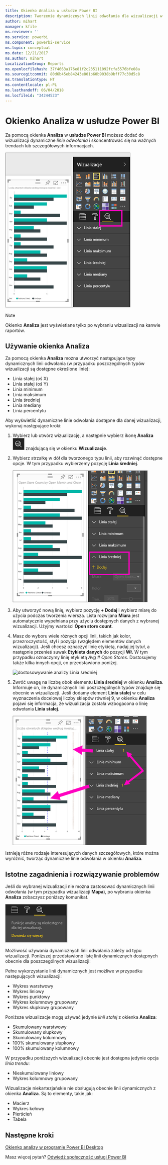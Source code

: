 ```yaml
---
title: Okienko Analiza w usłudze Power BI
description: Tworzenie dynamicznych linii odwołania dla wizualizacji w usłudze Power BI
author: mihart
manager: kfile
ms.reviewer: ''
ms.service: powerbi
ms.component: powerbi-service
ms.topic: conceptual
ms.date: 12/21/2017
ms.author: mihart
LocalizationGroup: Reports
ms.openlocfilehash: 37f4663a176e81f2c235111092fcfa5576bfe08a
ms.sourcegitcommit: 80d6b45eb84243e801b60b9038b9bff77c30d5c8
ms.translationtype: HT
ms.contentlocale: pl-PL
ms.lasthandoff: 06/04/2018
ms.locfileid: "34244523"
---
```

# <a name="analytics-pane-in-power-bi-service"></a>Okienko Analiza w usłudze Power BI
Za pomocą okienka **Analiza** w **usłudze Power BI** możesz dodać do wizualizacji dynamiczne *linie odwołania* i skoncentrować się na ważnych trendach lub szczegółowych informacjach.

![](media/service-analytics-pane/power-bi-analytics-pane.png)

> [!NOTE]
> Okienko **Analiza** jest wyświetlane tylko po wybraniu wizualizacji na kanwie raportów.
> 
> 

## <a name="using-the-analytics-pane"></a>Używanie okienka Analiza
Za pomocą okienka **Analiza** można utworzyć następujące typy dynamicznych linii odwołania (w przypadku poszczególnych typów wizualizacji są dostępne określone linie):

* Linia stałej (oś X)
* Linia stałej (oś Y)
* Linia minimum
* Linia maksimum
* Linia średniej
* Linia mediany
* Linia percentylu


Aby wyświetlić dynamiczne linie odwołania dostępne dla danej wizualizacji, wykonaj następujące kroki:

1. Wybierz lub utwórz wizualizację, a następnie wybierz ikonę **Analiza** ![](media/service-analytics-pane/power-bi-analytics-icon.png) znajdującą się w okienku **Wizualizacje**.

2. Wybierz strzałkę w dół dla tworzonego typu linii, aby rozwinąć dostępne opcje. W tym przypadku wybierzemy pozycję **Linia średniej**.
   
   ![dodawanie linii średniej](media/service-analytics-pane/power-bi-add.png)

3. Aby utworzyć nową linię, wybierz pozycję **+ Dodaj** i wybierz miarę do użycia podczas tworzenia wiersza.  Lista rozwijana **Miara** jest automatycznie wypełniana przy użyciu dostępnych danych z wybranej wizualizacji. Użyjmy wartości **Open store count**.

5. Masz do wyboru wiele różnych opcji linii, takich jak kolor, przezroczystość, styl i pozycja (względem elementów danych wizualizacji). Jeśli chcesz oznaczyć linię etykietą, nadaj jej tytuł, a następnie przenieś suwak **Etykieta danych** do pozycji **Wł.**  W tym przypadku oznaczymy linię etykietą *Avg # Open Stores*. Dostosujemy także kilka innych opcji, co przedstawiono poniżej.
   
   ![dostosowywanie analizy Linia średniej](media/service-analytics-pane/power-bi-average-line2.png)

1. Zwróć uwagę na liczbę obok elementu **Linia średniej** w okienku **Analiza**. Informuje on, ile dynamicznych linii poszczególnych typów znajduje się obecnie w wizualizacji. Jeśli dodamy element **Linia stałej** w celu wyznaczenia docelowej liczby sklepów równiej 9, w okienku **Analiza** pojawi się informacja, że wizualizacja została wzbogacona o linię odwołania **Linia stałej**.
   
   ![](media/service-analytics-pane/power-bi-reference-lines.png)
   

Istnieją różne rodzaje interesujących danych szczegółowych, które można wyróżnić, tworząc dynamiczne linie odwołania w okienku **Analiza**.

## <a name="considerations-and-troubleshooting"></a>Istotne zagadnienia i rozwiązywanie problemów

Jeśli do wybranej wizualizacji nie można zastosować dynamicznych linii odwołania (w tym przypadku wizualizacji **Mapa**), po wybraniu okienka **Analiza** zobaczysz poniższy komunikat.
   
![analiza niedostępna](media/service-analytics-pane/power-bi-no-lines.png)

Możliwość używania dynamicznych linii odwołania zależy od typu wizualizacji. Poniższej przedstawiono listę linii dynamicznych dostępnych obecnie dla poszczególnych wizualizacji:

Pełne wykorzystanie linii dynamicznych jest możliwe w przypadku następujących wizualizacji:

* Wykres warstwowy
* Wykres liniowy
* Wykres punktowy
* Wykres kolumnowy grupowany
* Wykres słupkowy grupowany

Poniższe wizualizacje mogą używać jedynie *linii stałej* z okienka **Analiza**:

* Skumulowany warstwowy
* Skumulowany słupkowy
* Skumulowany kolumnowy
* 100% skumulowany słupkowy
* 100% skumulowany kolumnowy

W przypadku poniższych wizualizacji obecnie jest dostępna jedynie opcja *linia trendu*:

* Nieskumulowany liniowy
* Wykres kolumnowy grupowany

Wizualizacje niekartezjańskie nie obsługują obecnie linii dynamicznych z okienka **Analiza**. Są to elementy, takie jak:

* Macierz
* Wykres kołowy
* Pierścień
* Tabela

## <a name="next-steps"></a>Następne kroki
[Okienko analizy w programie Power BI Desktop](desktop-analytics-pane.md)

Masz więcej pytań? [Odwiedź społeczność usługi Power BI](http://community.powerbi.com/)

